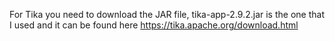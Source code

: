 For Tika you need to download the JAR file, tika-app-2.9.2.jar is the one that I used and it can be found here https://tika.apache.org/download.html
